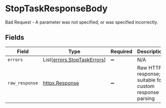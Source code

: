 # StopTaskResponseBody

Bad Request - A parameter was not specified, or was specified incorrectly.


## Fields

| Field                                                                | Type                                                                 | Required                                                             | Description                                                          |
| -------------------------------------------------------------------- | -------------------------------------------------------------------- | -------------------------------------------------------------------- | -------------------------------------------------------------------- |
| `errors`                                                             | List[[errors.StopTaskErrors](../../models/errors/stoptaskerrors.md)] | :heavy_minus_sign:                                                   | N/A                                                                  |
| `raw_response`                                                       | [httpx.Response](https://www.python-httpx.org/api/#response)         | :heavy_minus_sign:                                                   | Raw HTTP response; suitable for custom response parsing              |